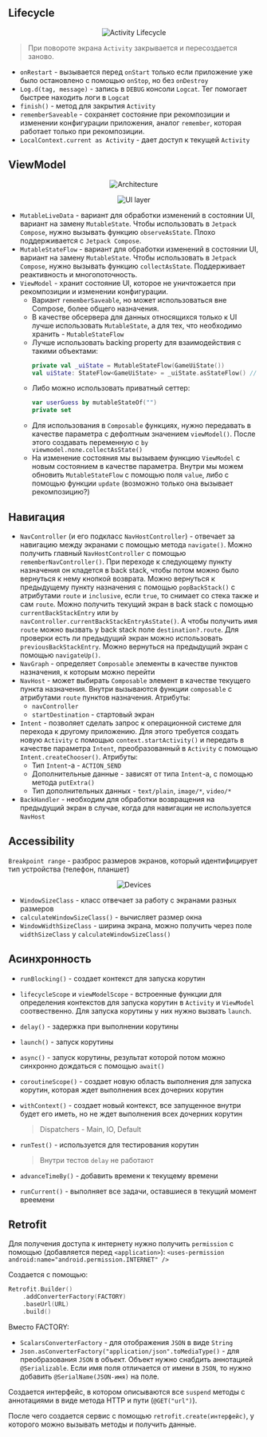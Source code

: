 ## Lifecycle

<p align="center"><img src="../images/lifecycle.png" alt="Activity Lifecycle"/></p>

> При повороте экрана `Activity` закрывается и пересоздается заново.

- `onRestart` - вызывается перед `onStart` только если приложение уже было остановлено с помощью `onStop`, но без
  `onDestroy`
- `Log.d(tag, message)` - запись в `DEBUG` консоли  `Logcat`. Тег помогает быстрее находить логи в `Logcat`
- `finish()` - метод для закрытия `Activity`
- `rememberSaveable` - сохраняет состояние при рекомпозиции и изменении конфигурации приложения, аналог `remember`,
  которая работает только при рекомпозиции.
- `LocalContext.current as Activity` - дает доступ к текущей `Activity`

## ViewModel

<p align="center"><img src="../images/architecture.png" alt="Architecture"/></p>

<p align="center"><img src="../images/UI-layer.png" alt="UI layer"/></p>

- `MutableLiveData` - вариант для обработки изменений в состоянии UI, вариант на замену `MutableState`. Чтобы
  использовать в `Jetpack Compose`, нужно вызывать функцию `observeAsState`. Плохо поддерживается с `Jetpack Compose`.
- `MutableStateFlow` - вариант для обработки изменений в состоянии UI, вариант на замену `MutableState`. Чтобы
  использовать в `Jetpack Compose`, нужно вызывать функцию `collectAsState`. Поддерживает реактивность и
  многопоточность.
- `ViewModel` - хранит состояние UI, которое не уничтожается при рекомпозиции и изменении конфигурации.
    - Вариант `rememberSaveable`, но может использоваться вне Compose, более общего назначения.
    - В качестве обсервера для данных относящихся только к UI лучше использовать `MutableState`, а для тех, что
      необходимо хранить - `MutableStateFlow`
    - Лучше использовать backing property для взаимодействия с такими объектами:
      ```kotlin
      private val _uiState = MutableStateFlow(GameUiState())
      val uiState: StateFlow<GameUiState> = _uiState.asStateFlow() // делает объект иммутабельным
      ```
    - Либо можно использовать приватный сеттер:
      ```kotlin
      var userGuess by mutableStateOf("")
      private set
      ```
    - Для использования в `Composable` функциях, нужно передавать в качестве параметра с дефолтным значением
      `viewModel()`. После этого создавать переменную с `by viewmodel.поле.collectAsState()`
    - На изменение состояния мы вызываем функцию `ViewModel` с новым состоянием в качестве параметра. Внутри мы можем
      обновить `MutableStateFlow` с помощью поля `value`, либо с помощью функции `update` (возможно только она вызывает
      рекомпозицию?)

## Навигация

- `NavController` (и его подкласс `NavHostController`) - отвечает за навигацию между экранами с помощью метода
  `navigate()`. Можно получить главный `NavHostController` с помощью `rememberNavController()`. При переходе к
  следующему пункту назначения он кладется в back stack, чтобы потом можно было вернуться к нему кнопкой возврата.
  Можно вернуться к предыдущему пункту назначения с помощью `popBackStack()` с атрибутами `route` и `inclusive`, если
  `true`, то снимает со стека также и сам `route`. Можно получить текущий экран в back stack с помощью
  `currentBackStackEntry` или `by navController.currentBackStackEntryAsState()`. А чтобы получить имя `route` можно
  вызвать у back stack поле `destination?.route`. Для проверки есть ли предыдущий экран можно использовать
  `previousBackStackEntry`. Можно вернуться на предыдущий экран с помощью `navigateUp()`.
- `NavGraph` - определяет `Composable` элементы в качестве пунктов назначения, к которым можно перейти
- `NavHost` - может выбирать `Composable` элемент в качестве текущего пункта назначения. Внутри вызываются
  функции `composable` с атрибутами `route` пунктов назначения. Атрибуты:
    - `navController`
    - `startDestination` - стартовый экран
- `Intent` - позволяет сделать запрос к операционной системе для перехода к другому приложению. Для этого требуется
  создать новую `Activity` с помощью `context.startActivity()` и передать в качестве параметра `Intent`, преобразованный
  в `Activity` с помощью `Intent.createChooser()`. Атрибуты:
    - Тип `Intent`-а - `ACTION_SEND`
    - Дополнительные данные - зависят от типа `Intent`-а, с помощью метода `putExtra()`
    - Тип дополнительных данных - `text/plain`, `image/*`, `video/*`
- `BackHandler` - необходим для обработки возвращения на предыдущий экран в случае, когда для навигации не используется
  `NavHost`

## Accessibility

`Breakpoint range` - разброс размеров экранов, который идентифицирует тип устройства (телефон, планшет)

<p align="center"><img src="../images/devices.png" alt="Devices"/></p>

- `WindowSizeClass` - класс отвечает за работу с экранами разных размеров
- `calculateWindowSizeClass()` - вычисляет размер окна
- `WindowWidthSizeClass` - ширина экрана, можно получить через поле `widthSizeClass` у `calculateWindowSizeClass()`

## Асинхронность

- `runBlocking()` - создает контекст для запуска корутин
- `lifecycleScope` и `viewModelScope` - встроенные функции для определения контекстов для запуска корутин в `Activity` и
  `ViewModel` соотвественно. Для запуска корутины у них нужно вызвать `launch`.
- `delay()` - задержка при выполнении корутины
- `launch()` - запуск корутины
- `async()` - запуск корутины, результат которой потом можно синхронно дождаться с помощью `await()`
- `coroutineScope()` - создает новую область выполнения для запуска корутин, которая ждет выполнения всех дочерних
  корутин
- `withContext()` - создает новый контекст, все запущенное внутри будет его иметь, но не ждет выполнения всех дочерних
  корутин
  > Dispatchers - Main, IO, Default

- `runTest()` - используется для тестирования корутин
  > Внутри тестов `delay` не работают
- `advanceTimeBy()` - добавить времени к текущему времени
- `runCurrent()` - выполняет все задачи, оставшиеся в текущий момент вреемени

## Retrofit

Для получения доступа к интернету нужно получить `permission` с помощью (добавляется перед `<application>`):
`<uses-permission android:name="android.permission.INTERNET" />`

Создается с помощью:

```kotlin
Retrofit.Builder()
    .addConverterFactory(FACTORY)
    .baseUrl(URL)
    .build()
```

Вместо FACTORY:

- `ScalarsConverterFactory` - для отображения `JSON` в виде `String`
- `Json.asConverterFactory("application/json".toMediaType()` - для преобразования `JSON` в объект. Объект нужно снабдить
  аннотацией `@Serializable`. Если имя поля отличается от имени в `JSON`, то нужно добавить `@SerialName(JSON-имя)` на
  поле.

Создается интерфейс, в котором описываются все `suspend` методы с аннотациями в виде метода HTTP и пути (`@GET("url")`).

После чего создается сервис с помощью `retrofit.create(интерфейс)`, у которого можно вызывать методы и получить данные.